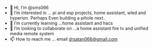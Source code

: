 - 👋 Hi, I’m @sms066
- 👀 I’m interested in ... pi and esp projects, home assistant, wled and hyperion. Perhaps 
Even building a pihole next..
- 🌱 I’m currently learning ...home assistant and hacs
- 💞️ I’m looking to collaborate on ...a home assistant fire tv and unified media remote system
- 📫 How to reach me ... email drsatan066@gmail.com

<!---
sms066/sms066 is a ✨ special ✨ repository because its `README.md` (this file) appears on your GitHub profile.
You can click the Preview link to take a look at your changes.
--->
